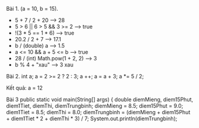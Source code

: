 Bài 1. (a = 10, b = 15). 
- 5 + 7 / 2 + 20 --> 28
- 5 > 6 || 6 > 5 && 3 >= 2 --> true
- !(3 * 5 == 1 * 6) --> true
- 20.2 / 2 + 7 --> 17.1
- b / (double) a --> 1.5 
- a <= 10 && a + 5 <= b --> true
- 28 / (int) Math.pow(1 + 2, 2) --> 3
- b % 4 + "xau" --> 3 xau

Bài 2. 
int a;
a = 2 >= 2 ? 2 : 3;
a ++;
a = a + 3;
a *= 5 / 2;

Kết quả: 
a = 12

Bài 3 
    public static void main(String[] args) {
        double diemMieng, diem15Phut, diem1Tiet, diemThi, diemTrungbinh;
        diemMieng = 8.5;
        diem15Phut = 9.0;
        diem1Tiet = 8.5;
diemThi = 8.0;
diemTrungbinh = (diemMieng + diem15Phut + diem1Tiet * 2 + diemThi * 3) / 7;
System.out.println(diemTrungbinh);
